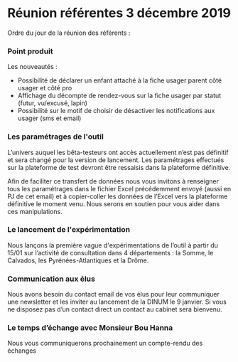 # Réunion référentes 3 décembre 2019

Ordre du jour de la réunion des référents :

### Point produit

Les nouveautés :

* Possibilité de déclarer un enfant attaché à la fiche usager parent côté usager et côté pro 
* Affichage du décompte de rendez-vous sur la fiche usager par statut \(futur, vu/excusé, lapin\)
* Possibilité sur le motif de choisir de désactiver les notifications aux usager \(sms et email\)

### Les paramétrages de l'outil

L’univers auquel les bêta-testeurs ont accès actuellement n’est pas définitif et sera changé pour la version de lancement. Les paramétrages effectués sur la plateforme de test devront être ressaisis dans la plateforme définitive.

Afin de faciliter ce transfert de données nous vous invitons à renseigner tous les paramétrages dans le fichier Excel précédemment envoyé \(aussi en PJ de cet email\) et à copier-coller les données de l’Excel vers la plateforme définitive le moment venu. Nous serons en soutien pour vous aider dans ces manipulations.

### Le lancement de l'expérimentation

Nous lançons la première vague d'expérimentations de l’outil à partir du 15/01 sur l’activité de consultation dans 4 départements : la Somme, le Calvados, les Pyrénées-Atlantiques et la Drôme.

### Communication aux élus

Nous avons besoin du contact email de vos élus pour leur communiquer une newsletter et les inviter au lancement de la DINUM le 9 janvier. Si vous ne disposez pas d’un contact direct un contact au cabinet sera bienvenu.

### Le temps d’échange avec Monsieur Bou Hanna

Nous vous communiquerons prochainement un compte-rendu des échanges

